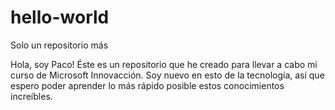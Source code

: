 # hello-world
Solo un repositorio más


Hola, soy Paco!
Éste es un repositorio que he creado para llevar a cabo mi curso de Microsoft Innovacción.
Soy nuevo en esto de la tecnología, así que espero poder aprender lo más rápido posible estos conocimientos increíbles.
